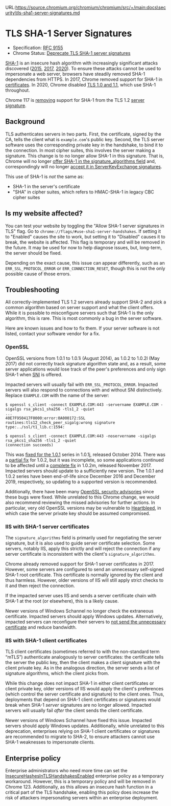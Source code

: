 URL:https://source.chromium.org/chromium/chromium/src/+/main:docs\security\tls-sha1-server-signatures.md
# TLS SHA-1 Server Signatures

* Specification: [RFC 9155](https://www.rfc-editor.org/rfc/rfc9155.html)
* Chrome Status: [Deprecate TLS SHA-1 server signatures](https://chromestatus.com/feature/4832850040324096)

[SHA-1](https://www.nist.gov/news-events/news/2022/12/nist-retires-sha-1-cryptographic-algorithm) is an insecure hash algorithm with increasingly significant attacks discovered ([2015](https://en.wikipedia.org/wiki/SHA-1#The_SHAppening), [2017](https://shattered.io/), [2020](https://sha-mbles.github.io/)). To ensure these attacks cannot be used to impersonate a web server, browsers have steadily removed SHA-1 dependencies from HTTPS. In 2017, Chrome removed support for SHA-1 in [certificates](https://www.chromium.org/Home/chromium-security/education/tls/sha-1). In 2020, Chrome disabled [TLS 1.0 and 1.1](https://www.chromestatus.com/feature/5759116003770368), which use SHA-1 throughout.

Chrome 117 is [removing](https://chromestatus.com/feature/4832850040324096) support for SHA-1 from the TLS 1.2 [server signature](https://www.rfc-editor.org/rfc/rfc9155.html).


## Background

TLS authenticates servers in two parts. First, the certificate, signed by the CA, tells the client what is `example.com`'s public key. Second, the TLS server software uses the corresponding private key in the handshake, to bind it to the connection. In most cipher suites, this involves the server making a signature. This change is to no longer allow SHA-1 in this signature. That is, Chrome will no longer [offer SHA-1 in the signature\_algorithms field](https://www.rfc-editor.org/rfc/rfc9155.html) and, correspondingly will no longer [accept it in ServerKeyExchange signatures](https://www.rfc-editor.org/rfc/rfc9155.html#section-4).

This use of SHA-1 is _not_ the same as:

*   SHA-1 in the server's certificate
*   "SHA" in cipher suites, which refers to HMAC-SHA-1 in legacy CBC cipher suites


## Is my website affected?

You can test your website by toggling the "Allow SHA-1 server signatures in TLS" flag. Go to `chrome://flags/#use-sha1-server-handshakes`. If setting it to "Enabled" causes the site to work, but setting it to "Disabled" causes it to break, the website is affected. This flag is temporary and will be removed in the future. It may be used for now to help diagnose issues, but, long-term, the server should be fixed.

Depending on the exact cause, this issue can appear differently, such as an `ERR_SSL_PROTOCOL_ERROR` or `ERR_CONNECTION_RESET`, though this is not the only possible cause of those errors.


## Troubleshooting

All correctly-implemented TLS 1.2 servers already support SHA-2 and pick a common algorithm based on server support and what the client offers. While it is possible to misconfigure servers such that SHA-1 is the only algorithm, this is rare. This is most commonly a bug in the server software.

Here are known issues and how to fix them. If your server software is not listed, contact your software vendor for a fix.


### OpenSSL

OpenSSL versions from 1.0.1 to 1.0.1i (August 2014), as 1.0.2 to 1.0.2l (May 2017) did not correctly track signature algorithm state and, as a result, some server applications would lose track of the peer's preferences and only sign SHA-1 when [SNI](https://en.wikipedia.org/wiki/Server_Name_Indication) is offered.

Impacted servers will usually fail with `ERR_SSL_PROTOCOL_ERROR`. Impacted servers will also respond to connections with and without SNI distinctively. Replace `EXAMPLE.COM` with the name of the server:


```
$ openssl s_client -connect EXAMPLE.COM:443 -servername EXAMPLE.COM -sigalgs rsa_pkcs1_sha256 -tls1_2 -quiet
...
40E7F950417F0000:error:0A000172:SSL routines:tls12_check_peer_sigalg:wrong signature type:../ssl/t1_lib.c:1594:

$ openssl s_client -connect EXAMPLE.COM:443 -noservername -sigalgs rsa_pkcs1_sha256 -tls1_2 -quiet
(connection succeeds)
```


This was [fixed for the 1.0.1](https://github.com/openssl/openssl/commit/4e05aedbcab7f7f83a887e952ebdcc5d4f2291e4) series in 1.0.1j, released October 2014. There was a [partial fix](https://github.com/openssl/openssl/commit/1ce95f19601bbc6bfd24092c76c8f8105124e857) for 1.0.2, but it was incomplete, so some applications continued to be affected until a [complete fix](https://github.com/openssl/openssl/pull/4577) in 1.0.2m, released November 2017. Impacted servers should update to a sufficiently new version. The 1.0.1 and 1.0.2 series have been end-of-life since December 2016 and December 2019, respectively, so updating to a supported version is recommended.

Additionally, there have been many [OpenSSL security advisories](https://www.openssl.org/news/vulnerabilities.html) since these bugs were fixed. While unrelated to this Chrome change, we would also recommend reviewing the missed advisories for further actions. In particular, very old OpenSSL versions may be vulnerable to [Heartbleed](https://heartbleed.com/), in which case the server private key should be assumed compromised.


### IIS with SHA-1 server certificates

The `signature_algorithms` field is primarily used for negotiating the server signature, but it is also used to guide server certificate selection. Some servers, notably IIS, apply this strictly and will reject the connection if any server certificate is inconsistent with the client's `signature_algorithms`.

Chrome already removed support for SHA-1 server certificates in 2017. However, some servers are configured to send an unnecessary self-signed SHA-1 root certificate. This certificate is normally ignored by the client and thus harmless. However, older versions of IIS will still apply strict checks to it and then reject the connection.

If the impacted server uses IIS and sends a server certificate chain with SHA-1 at the root (or elsewhere), this is a likely cause.

Newer versions of Windows Schannel no longer check the extraneous certificate. Impacted servers should apply Windows updates. Alternatively, impacted servers can reconfigure their servers to [not send the unnecessary certificate](https://www.rfc-editor.org/rfc/rfc5246.html#section-7.4.2) and reduce bandwidth.


### IIS with SHA-1 client certificates

TLS client certificates (sometimes referred to with the non-standard term “mTLS”) authenticate analogously to server certificates: the certificate tells the server the public key, then the client makes a client signature with the client private key. As in the analogous direction, the server sends a list of signature algorithms, which the client picks from.

While this change does not impact SHA-1 in either client certificates or client private key, older versions of IIS would apply the client's preferences (which control the server certificate and signature) to the client ones. Thus, deployments that depend on SHA-1 client certificates or signatures would break when SHA-1 _server_ signatures are no longer allowed. Impacted servers will usually fail _after_ the client sends the client certificate.

Newer versions of Windows Schannel have fixed this issue. Impacted servers should apply Windows updates. Additionally, while unrelated to this deprecation, enterprises relying on SHA-1 client certificates or signatures are recommended to migrate to SHA-2, to ensure attackers cannot use SHA-1 weaknesses to impersonate clients.


## Enterprise policy

Enterprise administrators who need more time can set the [InsecureHashesInTLSHandshakesEnabled](https://chromeenterprise.google/policies/#InsecureHashesInTLSHandshakesEnabled) enterprise policy as a temporary workaround. However, this is a temporary policy and will be removed in Chrome 123. Additionally, as this allows an insecure hash function in a critical part of the TLS handshake, enabling this policy does increase the risk of attackers impersonating servers within an enterprise deployment.

